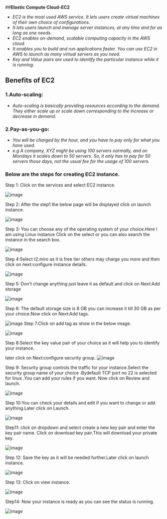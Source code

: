 
##**Elastic Compute Cloud-EC2**
- *EC2 is the most used AWS service. It lets users create virtual machines of their own choice of configurations.*
- *It lets users launch and manage server instances, at any time and for as long as one needs.*
- *EC2 enables on-demand, scalable computing capacity in the AWS cloud.*
- *It enables you to build and run applications faster. You can use EC2 in AWS to launch as many virtual servers as you need.*
- *Key and Value pairs are used to identify the particular instance while it is running.*

## **Benefits of EC2**
### 1.Auto-scaling:
- *Auto-scaling is basically providing resources according to the demand. They either scale up or scale down corresponding to the increase or decrease in demand.*
### 2.Pay-as-you-go:
- *You will be charged by the hour, and you have to pay only for what you have used.*
- *e.g A company, XYZ might be using 100 servers normally, and on Mondays it scales down to 50 servers. So, it only has to pay for 50 servers those days, not the usual fee for the usage of 100 servers.*

### Below are the steps for creating EC2 instance.

Step 1: Click on the services and select EC2 instance.

![image](https://github.com/aishwarya96-cmd/cloud/blob/images/images/ec21.png)

Step 2: After the step1 the below page will be displayed click on launch instance.

![image](https://github.com/aishwarya96-cmd/cloud/blob/images/images/ec2-step2.jpg)

Step 3: You can choose any of the operating system of your choice.Here I am using Linux instance
Click on the select or you can also search the instance in the search box.

![image](https://github.com/aishwarya96-cmd/cloud/blob/images/images/ec2-step3.jpg)

Step 4:Select t2.miro as it is free tier others may charge you more and then click on next:configure instance details.

![image](https://github.com/aishwarya96-cmd/cloud/blob/images/images/ec2-step4.jpg)

Step 5: Don’t change anything just leave it as default and click on Next:Add storage

![image](https://github.com/aishwarya96-cmd/cloud/blob/images/images/ec2-step5.jpg)

Step 6: The default storage size is 8 GB you can increase it till 30 GB as per your choice.Now click on Next:Add tags.

![image](https://github.com/aishwarya96-cmd/cloud/blob/images/images/ec2-step6.jpg)
Step 7:Click on add tag as show in the below image.

![image](https://github.com/aishwarya96-cmd/cloud/blob/images/images/ec2-step7.jpg)

Step 8:Select the key value pair of your choice as it will help you to identify your instance.

later click on Next:configure security group.
![image](https://github.com/aishwarya96-cmd/cloud/blob/images/images/ec2-step8.jpg)

Step 9: Security group controls the traffic for your instance.Select the security group name of your choice .Bydefault TCP port no 22 is selected for linux .You can add your rules if you want.
Now click on Review and launch.

![image](https://github.com/aishwarya96-cmd/cloud/blob/images/images/ec2-step9.jpg)

Step 10:You can check your details and edit if you want to change or add anything.Later click on Launch.

![image](https://github.com/aishwarya96-cmd/cloud/blob/images/images/ec2-step10.jpg)

Step11: click on dropdown and select create a new key pair and enter the key pair name.
Click on download key pair.This will download your private key.

![image](https://github.com/aishwarya96-cmd/cloud/blob/images/images/ec2-step11.jpg)

Step 12: Save the key as it will be needed further.Later click on launch instance.

![image](https://github.com/aishwarya96-cmd/cloud/blob/images/images/ec2-step12.jpg)

Step 13: Click on view instance.

![image](https://github.com/aishwarya96-cmd/cloud/blob/images/images/ec2-step13.jpg)

Step14: Now your instance is ready as you can see the status is running.

![image](https://github.com/aishwarya96-cmd/cloud/blob/images/images/ec2-step14.jpg)
